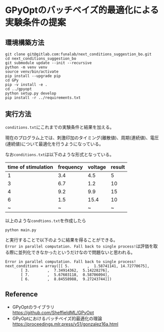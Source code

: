 # GPyOptのバッチベイズ的最適化による実験条件の提案
## 環境構築方法
```
git clone git@gitlab.com:funalab/next_conditions_suggestion_bo.git
cd next_conditions_suggestion_bo
git submodule update --init --recursive
python -m venv venv
source venv/bin/activate
pip install --upgrade pip 
cd GPy
pip -v install -e .
cd ../gpyopt
python setup.py develop
pip install -r ../requirements.txt
```
## 実行方法
`conditions.txt`にこれまでの実験条件と結果を加える。  

現在のプログラム上では、刺激印加のタイミング(離散値)、周期(連続値)、電圧(連続値)について最適化を行うようになっている。  

なお`conditions.txt`は以下のような形式となっている。

| time of stimulation | frequency |  voltage |  result | 
| ------------------- | --------- | -------- | ------- | 
| 1                   | 3.4       | 4.5      | 5       | 
| 3                   | 6.7       | 1.2      | 10      | 
| 4                   | 9.2       | 9.9      | 15      | 
| 6                   | 1.5       | 15.4     | 10      | 
| ~                   | ~         | ~        | ~       | 

以上のような`condtions.txt`を作成したら  

```
python main.py
```

と実行することで以下のように結果を得ることができる。  
`Error in parallel computation. Fall back to single process!`は評価を取る際に並列化できなかったというだけなので問題ないと思われる。

```
Error in parallel computation. Fall back to single process!
next_conditions = array([[ 5.        ,  1.58741141, 14.72770675],
       [ 3.        ,  7.34914362,  5.14228276],
       [ 7.        ,  5.67603118,  0.58706094],
       [ 6.        ,  8.84558988,  9.27243744]])
```


## Reference
- GPyOptのライブラリ  
    https://github.com/SheffieldML/GPyOpt  
- GPyOptにおけるバッチベイズ的最適化の理論  
    https://proceedings.mlr.press/v51/gonzalez16a.html  